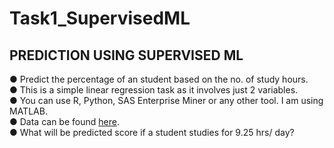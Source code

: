 # Task1_SupervisedML
## PREDICTION USING SUPERVISED ML
● Predict the percentage of an student based on the no. of study hours. <br /> 
● This is a simple linear regression task as it involves just 2 variables. <br />
● You can use R, Python, SAS Enterprise Miner or any other tool. I am using MATLAB. <br /> 
● Data can be found [here](http://bit.ly/w-data). <br />
● What will be predicted score if a student studies for 9.25 hrs/ day? <br />
